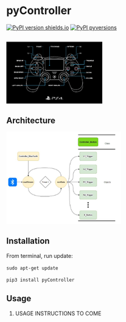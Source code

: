 # pyController
[![PyPI version shields.io](https://img.shields.io/pypi/v/pyPS4Controller.svg)](https://pypi.python.org/pypi/pyPS4Controller/) 
[![PyPI pyversions](https://img.shields.io/pypi/pyversions/pyPS4Controller.svg)](https://pypi.python.org/pypi/pyPS4Controller/)
##
<img src="https://github.com/jbiams77/pyController/blob/master/documents/AcE2c.png?raw=true" width="50%">

## Architecture
<img src="https://github.com/jbiams77/pyController/blob/master/documents/SoftwareArchitecture.JPG?raw=true" width="60%">


## Installation
From terminal, run update:

`sudo apt-get update`


`pip3 install pyController`

## Usage

1. USAGE INSTRUCTIONS TO COME
